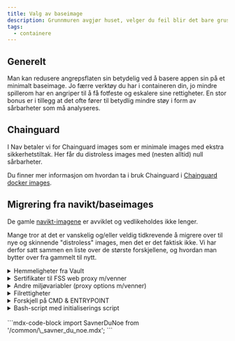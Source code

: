 ```yaml
---
title: Valg av baseimage
description: Grunnmuren avgjør huset, velger du feil blir det bare gruset 🏠.
tags:
  - containere
---
```


## Generelt

Man kan redusere angrepsflaten sin betydelig ved å basere appen sin på et minimalt baseimage. Jo færre verktøy du har i containeren din, jo mindre spillerom har en angriper til å få fotfeste og eskalere sine rettigheter. En stor bonus er i tillegg at det ofte fører til betydlig mindre støy i form av sårbarheter som må analyseres.

## Chainguard

I Nav betaler vi for Chainguard images som er minimale images med ekstra sikkerhetstiltak. Her får du distroless images med (nesten alltid) null sårbarheter.

Du finner mer informasjon om hvordan ta i bruk Chainguard i [Chainguard docker images](/docs/verktoy/chainguard-dockerimages).

## Migrering fra navikt/baseimages

De gamle [navikt-imagene](https://github.com/navikt/baseimages/) er avviklet og vedlikeholdes ikke lenger.

Mange tror at det er vanskelig og/eller veldig tidkrevende å migrere over til nye og skinnende "distroless" images, men det er det faktisk ikke. Vi har derfor satt sammen en liste over de største forskjellene, og hvordan man bytter over fra gammelt til nytt.

<details>
<summary>Hemmeligheter fra Vault</summary>
<p>
  [Nais](https://doc.nais.io/workloads/application/reference/application-spec/?h=vault#vault) injecter hemmeligheter fra Vault som filer. `navikt` base-images har et shellscript som leser disse filene og lager miljøvariabler av innholdet. Her har man to muligheter:
  - Endre i appen sånn at hemmeligheter leses fra filer istedenfor miljøvariabler. 
  - Flytt hemmelighetene over til [Console](https://console.nav.cloud.nais.io/). De vil da automatisk injiseres som miljøvariabler i poden. Dette er den anbefalte løsningen.
  - Hemmeligheter for on-prem Postgres funker som før, ingen endringer kreves.
</p>
</details>

<details>
<summary>Sertifikater til FSS web proxy m/venner</summary>
<p>
  Disse sertifikatene injiseres automatisk fra plattformen inn i poden din, du trenger ikke å gjøre noe som helst 😎
</p>
</details>

<details>
<summary>Andre miljøvariabler (proxy options m/venner)</summary>
<p>
  Alle "ikke-hemmelige" miljøvariabler, feks `JAVA_OPTS` e.l., kan spesifiseres i [app-manifestet](https://doc.nais.io/workloads/application/reference/application-spec/#env). Her er det også muligheter for [templating](https://doc.nais.io/operate/cli/reference/validate/#templating) sånn at de kan få forskjellig innhold for dev og prod.

Bruker du webproxy og får nettverksfeil er årsaken ofte at JVMen ikke får med seg injecta proxy-options. En enkel løsning er å legge til følgende i din nais.yaml-fil.

```yaml
- name: JDK_JAVA_OPTIONS
  value: $(JAVA_PROXY_OPTIONS)
```

Ref: [Nais webproxy dokumentasjon](https://docs.nais.io/workloads/reference/webproxy/#java)

</p>
</details>

<details>
<summary>Filrettigheter</summary>
<p>
Husk at applikasjoner på nais kjører som user/group 1069 (Ref: [Nais docs](https://doc.nais.io/workloads/reference/container-security/)).
Hvis du for eksempel skal kopiere in en fil som applikasjonen skal lese er det viktig att du setter riktige rettigheter på filen.
Du kan kopiere in en fil med riktige rettigheter med `COPY --chown=1069:1069 fil /path/to/fil`.
</p>
</details>

<details>
<summary>Forskjell på CMD & ENTRYPOINT</summary>
<p>
I navikt/baseimages er ENTRYPOINT konfigurert for å kjøre en app.jar-fil. Det betyr at så lenge du kopierer inn en jar-fil rett sted i dockerimaget starter applikasjonen.

I google distroless og chainguard images er det enten java -jar eller kun java. Ved en migrering må du endre i Dockerfile og legge til en CMD for å finne riktig jar-fil.

For chainguard blir dette f.eks. `CMD ["-jar", "/path/to/app.jar"]`

Du finner entrypoint for et image ved å kjøre `docker inspect <image> | jq '.[].Config.Entrypoint'`.

</p>
</details>

<details>
<summary>Bash-script med initialiserings script</summary>
<p>
Noen applikasjoner har et bash-script som kjører før applikasjonen starter. Dette kan være for å sette opp miljøet, kjøre migreringer eller andre oppgaver.

En måte å bli kvitt dette på er å endre applikasjonen slik at den håndterer dette selv. Det enkleste er ofte å migrere hemmelighetene over til Nais Console/Secrets og sette dem som miljøvariabler i app-manifestet. Hvis du trenger en fil eller annet format som ikke passer i Console kan du ofte løse den samme operasjonen direkte i applikasjonen i stedet for å kjøre et bash-script.

Eksempel for Python:

```python
def copy_license():
    license_source = Path("/var/run/secrets/license/secret-license.lic")
    license_destination = Path(
        "/app/venv/lib/python3.12/site-packages/my-package/license/my-license.lic"
    )

    if license_source.exists():
        try:
            # Resolve any symlinks and copy the actual file
            resolved_source = license_source.resolve()
            shutil.copy2(resolved_source, license_destination)
        except Exception as e:
            print(f"Warning: Failed to copy license file: {e}")
    else:
        print("License file not found, skipping copy")
```

</p>
</details>

<br />
```mdx-code-block
import SavnerDuNoe from '/common/\_savner_du_noe.mdx';

<SavnerDuNoe />
```
